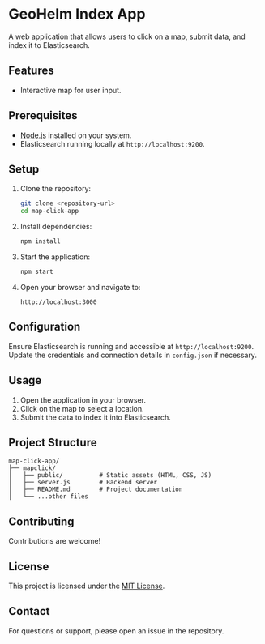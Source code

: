 # GeoHelm Index App

A web application that allows users to click on a map, submit data, and index it to Elasticsearch.

## Features

- Interactive map for user input.

## Prerequisites

- [Node.js](https://nodejs.org/) installed on your system.
- Elasticsearch running locally at `http://localhost:9200`.

## Setup

1. Clone the repository:
   ```bash
   git clone <repository-url>
   cd map-click-app
   ```

2. Install dependencies:
   ```bash
   npm install
   ```

3. Start the application:
   ```bash
   npm start
   ```

4. Open your browser and navigate to:
   ```
   http://localhost:3000
   ```

## Configuration

Ensure Elasticsearch is running and accessible at `http://localhost:9200`. Update the credentials and connection details in `config.json` if necessary.

## Usage

1. Open the application in your browser.
2. Click on the map to select a location.
3. Submit the data to index it into Elasticsearch.

## Project Structure

```
map-click-app/
├── mapclick/
│   ├── public/          # Static assets (HTML, CSS, JS)
│   ├── server.js        # Backend server
│   ├── README.md        # Project documentation
│   └── ...other files
```

## Contributing

Contributions are welcome!

## License

This project is licensed under the [MIT License](LICENSE).

## Contact

For questions or support, please open an issue in the repository.
